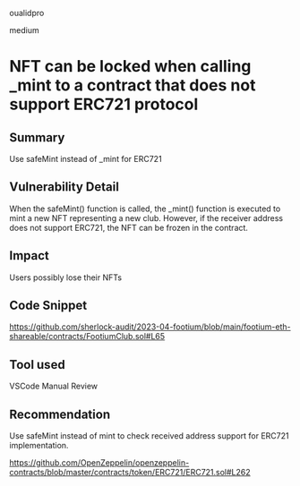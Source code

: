 oualidpro

medium

# NFT can be locked when calling _mint to a contract that does not support ERC721 protocol

## Summary
Use safeMint instead of _mint for ERC721

## Vulnerability Detail
When the safeMint() function is called, the _mint() function is executed to mint a new NFT representing a new club. 
However, if the receiver address does not support ERC721, the NFT can be frozen in the contract. 

## Impact
Users possibly lose their NFTs

## Code Snippet
https://github.com/sherlock-audit/2023-04-footium/blob/main/footium-eth-shareable/contracts/FootiumClub.sol#L65

## Tool used
VSCode
Manual Review

## Recommendation
Use safeMint instead of mint to check received address support for ERC721 implementation.

https://github.com/OpenZeppelin/openzeppelin-contracts/blob/master/contracts/token/ERC721/ERC721.sol#L262